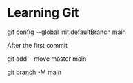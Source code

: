 # Learning Git

git config --global init.defaultBranch main

After the first commit

git add --move master main

git branch -M main
